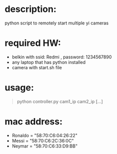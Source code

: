 # description:
python script to remotely start multiple yi cameras

# required HW:
- belkin with ssid: Redmi , password: 1234567890
- any laptop that has python installed
- camera with start.sh file

# usage:
> python controller.py cam1_ip cam2_ip [...]

# mac address:
- Ronaldo = "58:70:C6:04:26:22"
- Messi = "58:70:C6:2C:36:0C"
- Neymar = "58:70:C6:33:D9:BB"
